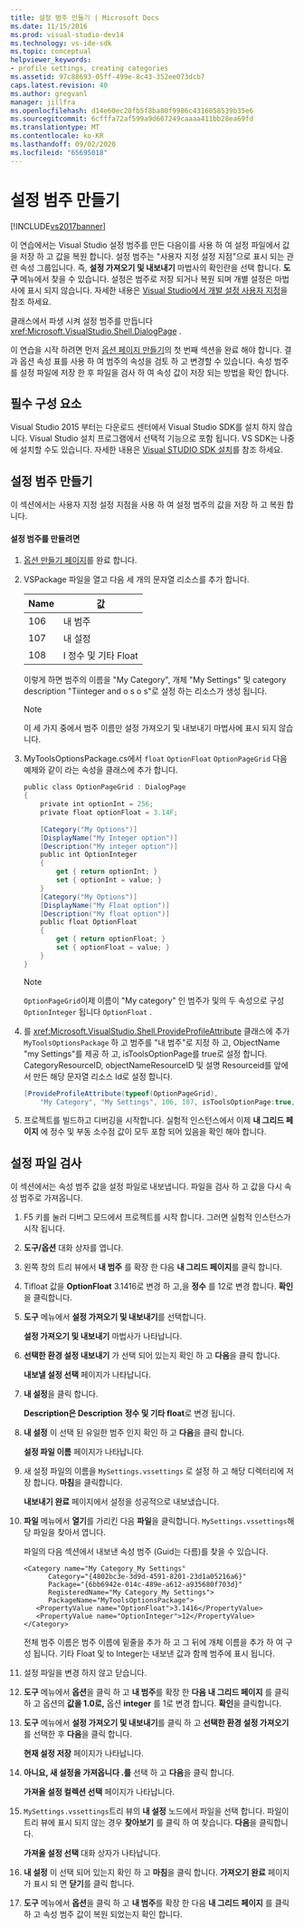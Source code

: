 ```yaml
---
title: 설정 범주 만들기 | Microsoft Docs
ms.date: 11/15/2016
ms.prod: visual-studio-dev14
ms.technology: vs-ide-sdk
ms.topic: conceptual
helpviewer_keywords:
- profile settings, creating categories
ms.assetid: 97c88693-05ff-499e-8c43-352ee073dcb7
caps.latest.revision: 40
ms.author: gregvanl
manager: jillfra
ms.openlocfilehash: d14e60ec28fb5f8ba80f9986c4316058539b35e6
ms.sourcegitcommit: 6cfffa72af599a9d667249caaaa411bb28ea69fd
ms.translationtype: MT
ms.contentlocale: ko-KR
ms.lasthandoff: 09/02/2020
ms.locfileid: "65695018"
---
```

# <a name="creating-a-settings-category"></a>설정 범주 만들기
[!INCLUDE[vs2017banner](../includes/vs2017banner.md)]

이 연습에서는 Visual Studio 설정 범주를 만든 다음이를 사용 하 여 설정 파일에서 값을 저장 하 고 값을 복원 합니다. 설정 범주는 "사용자 지정 설정 지점"으로 표시 되는 관련 속성 그룹입니다. 즉, **설정 가져오기 및 내보내기** 마법사의 확인란을 선택 합니다. **도구** 메뉴에서 찾을 수 있습니다. 설정은 범주로 저장 되거나 복원 되며 개별 설정은 마법사에 표시 되지 않습니다. 자세한 내용은 [Visual Studio에서 개발 설정 사용자 지정](https://msdn.microsoft.com/22c4debb-4e31-47a8-8f19-16f328d7dcd3)을 참조 하세요.  
  
 클래스에서 파생 시켜 설정 범주를 만듭니다 <xref:Microsoft.VisualStudio.Shell.DialogPage> .  
  
 이 연습을 시작 하려면 먼저 [옵션 페이지 만들기](../extensibility/creating-an-options-page.md)의 첫 번째 섹션을 완료 해야 합니다. 결과 옵션 속성 표를 사용 하 여 범주의 속성을 검토 하 고 변경할 수 있습니다. 속성 범주를 설정 파일에 저장 한 후 파일을 검사 하 여 속성 값이 저장 되는 방법을 확인 합니다.  
  
## <a name="prerequisites"></a>필수 구성 요소  
 Visual Studio 2015 부터는 다운로드 센터에서 Visual Studio SDK를 설치 하지 않습니다. Visual Studio 설치 프로그램에서 선택적 기능으로 포함 됩니다. VS SDK는 나중에 설치할 수도 있습니다. 자세한 내용은 [Visual STUDIO SDK 설치](../extensibility/installing-the-visual-studio-sdk.md)를 참조 하세요.  
  
## <a name="creating-a-settings-category"></a>설정 범주 만들기  
 이 섹션에서는 사용자 지정 설정 지점을 사용 하 여 설정 범주의 값을 저장 하 고 복원 합니다.  
  
#### <a name="to-create-a-settings-category"></a>설정 범주를 만들려면  
  
1. [옵션 만들기 페이지](../extensibility/creating-an-options-page.md)를 완료 합니다.  
  
2. VSPackage 파일을 열고 다음 세 개의 문자열 리소스를 추가 합니다.  
  
    |Name|값|  
    |----------|-----------|  
    |106|내 범주|  
    |107|내 설정|  
    |108|I 정수 및 기타 Float|  
  
     이렇게 하면 범주의 이름을 "My Category", 개체 "My Settings" 및 category description "Tiinteger and o s o s"로 설정 하는 리소스가 생성 됩니다.  
  
    > [!NOTE]
    > 이 세 가지 중에서 범주 이름만 설정 가져오기 및 내보내기 마법사에 표시 되지 않습니다.  
  
3. MyToolsOptionsPackage.cs에서 `float` `OptionFloat` `OptionPageGrid` 다음 예제와 같이 라는 속성을 클래스에 추가 합니다.  
  
    ```csharp  
    public class OptionPageGrid : DialogPage  
    {  
        private int optionInt = 256;  
        private float optionFloat = 3.14F;  
  
        [Category("My Options")]  
        [DisplayName("My Integer option")]  
        [Description("My integer option")]  
        public int OptionInteger  
        {  
            get { return optionInt; }  
            set { optionInt = value; }  
        }  
        [Category("My Options")]  
        [DisplayName("My Float option")]  
        [Description("My float option")]  
        public float OptionFloat  
        {  
            get { return optionFloat; }  
            set { optionFloat = value; }  
        }  
    }  
    ```  
  
    > [!NOTE]
    > `OptionPageGrid`이제 이름이 "My category" 인 범주가 및의 두 속성으로 구성 `OptionInteger` 됩니다 `OptionFloat` .  
  
4. 를 <xref:Microsoft.VisualStudio.Shell.ProvideProfileAttribute> 클래스에 추가 `MyToolsOptionsPackage` 하 고 범주를 "내 범주"로 지정 하 고, ObjectName "my Settings"를 제공 하 고, isToolsOptionPage를 true로 설정 합니다. CategoryResourceID, objectNameResourceID 및 설명 Resourceid를 앞에서 만든 해당 문자열 리소스 Id로 설정 합니다.  
  
    ```csharp  
    [ProvideProfileAttribute(typeof(OptionPageGrid),   
        "My Category", "My Settings", 106, 107, isToolsOptionPage:true, DescriptionResourceID = 108)]  
    ```  
  
5. 프로젝트를 빌드하고 디버깅을 시작합니다. 실험적 인스턴스에서 이제 **내 그리드 페이지** 에 정수 및 부동 소수점 값이 모두 포함 되어 있음을 확인 해야 합니다.  
  
## <a name="examining-the-settings-file"></a>설정 파일 검사  
 이 섹션에서는 속성 범주 값을 설정 파일로 내보냅니다. 파일을 검사 하 고 값을 다시 속성 범주로 가져옵니다.  
  
1. F5 키를 눌러 디버그 모드에서 프로젝트를 시작 합니다. 그러면 실험적 인스턴스가 시작 됩니다.  
  
2. **도구/옵션** 대화 상자를 엽니다.  
  
3. 왼쪽 창의 트리 뷰에서 **내 범주** 를 확장 한 다음 **내 그리드 페이지**를 클릭 합니다.  
  
4. Tifloat 값을 **OptionFloat** 3.1416로 변경 하 고,을 **정수** 를 12로 변경 합니다. **확인**을 클릭합니다.  
  
5. **도구** 메뉴에서 **설정 가져오기 및 내보내기**를 선택합니다.  
  
     **설정 가져오기 및 내보내기** 마법사가 나타납니다.  
  
6. **선택한 환경 설정 내보내기** 가 선택 되어 있는지 확인 하 고 **다음**을 클릭 합니다.  
  
     **내보낼 설정 선택** 페이지가 나타납니다.  
  
7. **내 설정**을 클릭 합니다.  
  
     **Description은 Description** **정수 및 기타 float**로 변경 됩니다.  
  
8. **내 설정** 이 선택 된 유일한 범주 인지 확인 하 고 **다음**을 클릭 합니다.  
  
     **설정 파일 이름** 페이지가 나타납니다.  
  
9. 새 설정 파일의 이름을 `MySettings.vssettings` 로 설정 하 고 해당 디렉터리에 저장 합니다. **마침**을 클릭합니다.  
  
     **내보내기 완료** 페이지에서 설정을 성공적으로 내보냈습니다.  
  
10. **파일** 메뉴에서 **열기**를 가리킨 다음 **파일**을 클릭합니다. `MySettings.vssettings`해당 파일을 찾아서 엽니다.  
  
     파일의 다음 섹션에서 내보낸 속성 범주 (Guid는 다름)를 찾을 수 있습니다.  
  
    ```  
    <Category name="My Category_My Settings"   
          Category="{4802bc3e-3d9d-4591-8201-23d1a05216a6}"   
          Package="{6bb6942e-014c-489e-a612-a935680f703d}"   
          RegisteredName="My Category_My Settings">  
          PackageName="MyToolsOptionsPackage">  
       <PropertyValue name="OptionFloat">3.1416</PropertyValue>   
       <PropertyValue name="OptionInteger">12</PropertyValue>   
    </Category>  
    ```  
  
     전체 범주 이름은 범주 이름에 밑줄을 추가 하 고 그 뒤에 개체 이름을 추가 하 여 구성 됩니다. 기타 Float 및 to Integer는 내보낸 값과 함께 범주에 표시 됩니다.  
  
11. 설정 파일을 변경 하지 않고 닫습니다.  
  
12. **도구** 메뉴에서 **옵션**을 클릭 하 고 **내 범주**를 확장 한 **다음 내 그리드 페이지** 를 클릭 하 고 옵션의 **값을 1.0로,** 옵션 **integer** 를 1로 변경 합니다. **확인**을 클릭합니다.  
  
13. **도구** 메뉴에서 **설정 가져오기 및 내보내기**를 클릭 하 고 **선택한 환경 설정 가져오기**를 선택한 후 **다음**을 클릭 합니다.  
  
     **현재 설정 저장** 페이지가 나타납니다.  
  
14. **아니요, 새 설정을 가져옵니다 .를** 선택 하 고 **다음**을 클릭 합니다.  
  
     **가져올 설정 컬렉션 선택** 페이지가 나타납니다.  
  
15. `MySettings.vssettings`트리 뷰의 **내 설정** 노드에서 파일을 선택 합니다. 파일이 트리 뷰에 표시 되지 않는 경우 **찾아보기** 를 클릭 하 여 찾습니다. **다음**을 클릭합니다.  
  
     **가져올 설정 선택** 대화 상자가 나타납니다.  
  
16. **내 설정** 이 선택 되어 있는지 확인 하 고 **마침**을 클릭 합니다. **가져오기 완료** 페이지가 표시 되 면 **닫기**를 클릭 합니다.  
  
17. **도구** 메뉴에서 **옵션**을 클릭 하 고 **내 범주**를 확장 한 다음 **내 그리드 페이지** 를 클릭 하 고 속성 범주 값이 복원 되었는지 확인 합니다.
